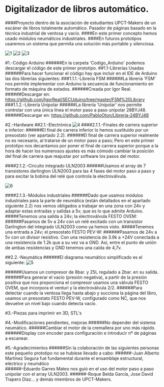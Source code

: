 Digitalizador de libros automático.
============================
####Proyecto dentro de la asociación de estudiantes UPCT-Makers de un escáner de libros totalmente automático. Pasador de páginas basado en la técnica industrial de ventosa y vacío.
####En este primer concepto hemos usado módulos neumáticos industriales.
####En futuros prototipos usaremos un sistema que permita una solución más portable y silenciosa.

![1](http://i.gyazo.com/fb20c3760d65ccf924531efab7c1a3b4.png)
![2](http://i.gyazo.com/1a5dec6576b23358d52b24a8013a377f.png)
![3](http://i.gyazo.com/74e7db85763c5f15cc9b6696c042dec1.png)

#1.-Código Arduino
######En la carpeta 'Codigo_Arduino' podemos descargar el código de este primer prototipo.
##1.1-Librerías Usadas
######Para hacer funcionar el código hay que incluir en el IDE de Arduino las dos librerías siguientes:
###1.1.1.-Librería FSM
######La librería 'FSM' nos permite implementar con Arduino la secuencia de funcionamiento en formato de máquina de estados.
######Creada por Igor Real.
######Descargar en: https://github.com/IgorReal/SECUduino/tree/master/FSM%20Library
###1.1.2.-Librería Unipolar
######La librería 'Unipolar' nos permite controlar con una única línea el motor paso a paso unipolar 28BYJ48.
######Descargar en: https://github.com/PabloOton/Libreria-24BYJ48

#2.-Hardware
##2.1.-Electrónica
![4](http://i.gyazo.com/ca455526cdab26c6c30360fc9e291077.png)
####2.1.1.-Finales de carrera superior e inferior: 
######El final de carrera inferior lo hemos sustituido por un presostato (ver apartado 2.2). 
######El final de carrera superior realmente no es necesario, al tratarse de un motor paso a paso; Pero en este primer prototipo nos decantamos por poner el final de carrera superior porque a la hora de hacer los numerosos ajustes es más cómodo cambiar la posición del final de carrera que reajustar por software los pasos del motor.

####2.1.2.-Circuito integrado ULN2003
######Usamos el array de 7 transistores darlington ULN2003 para las 4 fases del motor paso a paso y para excitar la bobina del relé que controla la electroválvula.

![6](http://i.gyazo.com/349e4aad2ffad7543b9b2e6c0176a0b0.png)

####2.1.3.-Módulos industriales
######Dado que usamos módulos industriales para la parte de neumática (están detallados en el apartado siguiente 2.2) nos vemos obligados a trabajar en una zona con 24v y adaptar estas entradas y salidas a 5v, que es lo que admite Arduino. 
#####Tenemos una salida a 24v; la electroválvula FESTO OVEM: 
######Pasamos de 5v a 24v con un relé excitado con un transistor Darlington del integrado ULN2003 como ya hemos visto.
#####Tenemos una entrada a 24v; el presostato FESTO PEV-W: 
######Pasamos de 24v a 5v con un divisor resistivo. Con una resistencia de 3.9k a +24V conectada a una resistencia de 1.2k que a su vez va a GND. Así, entre el punto de unión de ambas resistencias y GND tenemos una caída de 4,7v.

##2.2.-Neumática
######El diagrama neumático simplificado es el siguiente:
![5](http://i.gyazo.com/766c2b8b3302a408c1d8a34390902d5c.png)

######Usamos un compresor de 8bar. y 25L regulado a 2bar. en su salida.
######Para generar el vacío (presión negativa), a partir de la presión positiva que nos proporciona el compresor usamos una válvula FESTO OVEM, que incorpora el venturi y la electroválvula 2/2.
######Para detectar cuando la ventosa llega hasta abajo y succiona la página del libro, usamos un presostato FESTO PEV-W, configurado como NC, que nos devuelve un nivel bajo cuando detecta vacío. 

#3.-Piezas para imprimir en 3D, STL's


#4.-Modificaciones pendientes, mejoras
######No depender del sistema neumático.
######Cambiar el motor de la cremallera por uno más rápido. 
######Display con encoder para configuración e introducir nº de páginas a escanear.

#5.-Agradecimientos
######Sin la colaboración de las siguientes personas este pequeño prototipo no se hubiese llevado a cabo:
######-Juan Alberto Martínez Segura fué fundamental durante el ensamblaje estructural, eléctrico y neumático  
######-Eduardo Garres Mateo nos guió en el uso del motor paso a paso unipolar con el array ULN2003.
######-Roque Belda García, Jose David Trapero Díaz... y demás miembros de UPCT-Makers.


